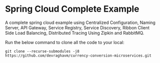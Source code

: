 # Spring Cloud Complete Example
A complete spring cloud example using Centralized Configuration, Naming Server, API Gateway, Service Registry, Service Discovery, Ribbon Client Side Load Balancing, Distributed Tracing Using Zipkin and RabbitMQ.

Run the below command to clone all the code to your local:
```
git clone --recurse-submodules -j8 https://github.com/devraghavm/currency-conversion-microservices.git
```

